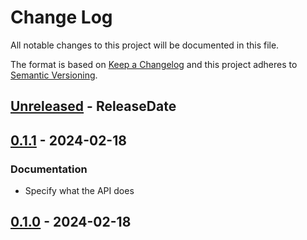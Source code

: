 # Change Log
All notable changes to this project will be documented in this file.

The format is based on [Keep a Changelog](http://keepachangelog.com/)
and this project adheres to [Semantic Versioning](http://semver.org/).

<!-- next-header -->
## [Unreleased] - ReleaseDate

## [0.1.1] - 2024-02-18

### Documentation

- Specify what the API does

## [0.1.0] - 2024-02-18

<!-- next-url -->
[Unreleased]: https://github.com/rust-cli/anstyle/compare/anstyle-svg-v0.1.1...HEAD
[0.1.1]: https://github.com/rust-cli/anstyle/compare/anstyle-svg-v0.1.0...anstyle-svg-v0.1.1
[0.1.0]: https://github.com/rust-cli/anstyle/compare/f6784b0002e4fbd4c3532dc66aad8b86fc3c7748...anstyle-svg-v0.1.0

